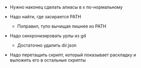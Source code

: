  * Нужно наконец сделать алиасы в x по-нормальному

 * Надо найти, где засирается PATH
   * Поправил, тупо вычищая лишнее из PATH
 * Надо синхронизировать урлы из gd
   * Достаточно удалить dir.json
 * Надо перетащить скрипт, который показывает раскладку и выложить его в остальные скрипты
